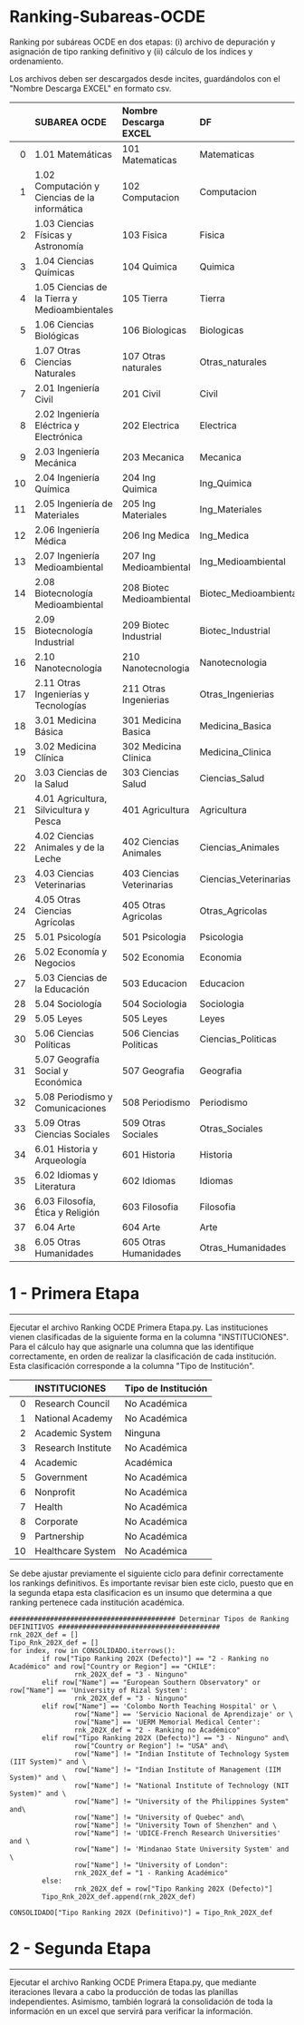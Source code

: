 # Ranking-Subareas-OCDE


Ranking por subáreas OCDE en dos etapas: (i) archivo de depuración y asignación de tipo ranking definitivo y (ii) cálculo de los índices y ordenamiento.

Los archivos deben ser descargados desde incites, guardándolos con el "Nombre Descarga EXCEL" en formato csv.

|    | SUBAREA OCDE                                  | Nombre Descarga EXCEL     | DF                    |   COD SUBAREA |
|---:|:----------------------------------------------|:--------------------------|:----------------------|--------------:|
|  0 | 1.01 Matemáticas                              | 101 Matematicas           | Matematicas           |          1.01 |
|  1 | 1.02 Computación y Ciencias de la informática | 102 Computacion           | Computacion           |          1.02 |
|  2 | 1.03 Ciencias Físicas y Astronomía            | 103 Fisica                | Fisica                |          1.03 |
|  3 | 1.04 Ciencias Químicas                        | 104 Quimica               | Quimica               |          1.04 |
|  4 | 1.05 Ciencias de la Tierra y Medioambientales | 105 Tierra                | Tierra                |          1.05 |
|  5 | 1.06 Ciencias Biológicas                      | 106 Biologicas            | Biologicas            |          1.06 |
|  6 | 1.07 Otras Ciencias Naturales                 | 107 Otras naturales       | Otras_naturales       |          1.07 |
|  7 | 2.01 Ingeniería Civil                         | 201 Civil                 | Civil                 |          2.01 |
|  8 | 2.02 Ingeniería Eléctrica y Electrónica       | 202 Electrica             | Electrica             |          2.02 |
|  9 | 2.03 Ingeniería Mecánica                      | 203 Mecanica              | Mecanica              |          2.03 |
| 10 | 2.04 Ingeniería Química                       | 204 Ing Quimica           | Ing_Quimica           |          2.04 |
| 11 | 2.05 Ingeniería de Materiales                 | 205 Ing Materiales        | Ing_Materiales        |          2.05 |
| 12 | 2.06 Ingeniería Médica                        | 206 Ing Medica            | Ing_Medica            |          2.06 |
| 13 | 2.07 Ingeniería Medioambiental                | 207 Ing Medioambiental    | Ing_Medioambiental    |          2.07 |
| 14 | 2.08 Biotecnología Medioambiental             | 208 Biotec Medioambiental | Biotec_Medioambiental |          2.08 |
| 15 | 2.09 Biotecnología Industrial                 | 209 Biotec Industrial     | Biotec_Industrial     |          2.09 |
| 16 | 2.10 Nanotecnología                           | 210 Nanotecnologia        | Nanotecnologia        |          2.1  |
| 17 | 2.11 Otras Ingenierías y Tecnologías          | 211 Otras Ingenierias     | Otras_Ingenierias     |          2.11 |
| 18 | 3.01 Medicina Básica                          | 301 Medicina Basica       | Medicina_Basica       |          3.01 |
| 19 | 3.02 Medicina Clínica                         | 302 Medicina Clinica      | Medicina_Clinica      |          3.02 |
| 20 | 3.03 Ciencias de la Salud                     | 303 Ciencias Salud        | Ciencias_Salud        |          3.03 |
| 21 | 4.01 Agricultura, Silvicultura y Pesca        | 401 Agricultura           | Agricultura           |          4.01 |
| 22 | 4.02 Ciencias Animales y de la Leche          | 402 Ciencias Animales     | Ciencias_Animales     |          4.02 |
| 23 | 4.03 Ciencias Veterinarias                    | 403 Ciencias Veterinarias | Ciencias_Veterinarias |          4.03 |
| 24 | 4.05 Otras Ciencias Agrícolas                 | 405 Otras Agricolas       | Otras_Agricolas       |          4.05 |
| 25 | 5.01 Psicología                               | 501 Psicologia            | Psicologia            |          5.01 |
| 26 | 5.02 Economía y Negocios                      | 502 Economia              | Economia              |          5.02 |
| 27 | 5.03 Ciencias de la Educación                 | 503 Educacion             | Educacion             |          5.03 |
| 28 | 5.04 Sociología                               | 504 Sociologia            | Sociologia            |          5.04 |
| 29 | 5.05 Leyes                                    | 505 Leyes                 | Leyes                 |          5.05 |
| 30 | 5.06 Ciencias Políticas                       | 506 Ciencias Politicas    | Ciencias_Politicas    |          5.06 |
| 31 | 5.07 Geografía Social y Económica             | 507 Geografia             | Geografia             |          5.07 |
| 32 | 5.08 Periodismo y Comunicaciones              | 508 Periodismo            | Periodismo            |          5.08 |
| 33 | 5.09 Otras Ciencias Sociales                  | 509 Otras Sociales        | Otras_Sociales        |          5.09 |
| 34 | 6.01 Historia y Arqueología                   | 601 Historia              | Historia              |          6.01 |
| 35 | 6.02 Idiomas y Literatura                     | 602 Idiomas               | Idiomas               |          6.02 |
| 36 | 6.03 Filosofía, Ética y Religión              | 603 Filosofia             | Filosofia             |          6.03 |
| 37 | 6.04 Arte                                     | 604 Arte                  | Arte                  |          6.04 |
| 38 | 6.05 Otras Humanidades                        | 605 Otras Humanidades     | Otras_Humanidades     |          6.05 |




# **1 - Primera Etapa**
---

Ejecutar el archivo Ranking OCDE Primera Etapa.py. Las instituciones vienen clasificadas de la siguiente forma en la columna "INSTITUCIONES". Para el cálculo hay que asignarle una columna que las identifique correctamente, en orden de realizar la clasificación de cada institución. Esta clasificación corresponde a la columna "Tipo de Institución". 

|    | INSTITUCIONES      | Tipo de Institución   |
|---:|:-------------------|:----------------------|
|  0 | Research Council   | No Académica          |
|  1 | National Academy   | No Académica          |
|  2 | Academic System    | Ninguna               |
|  3 | Research Institute | No Académica          |
|  4 | Academic           | Académica             |
|  5 | Government         | No Académica          |
|  6 | Nonprofit          | No Académica          |
|  7 | Health             | No Académica          |
|  8 | Corporate          | No Académica          |
|  9 | Partnership        | No Académica          |
| 10 | Healthcare System  | No Académica          |


Se debe ajustar previamente el siguiente ciclo para definir correctamente los rankings definitivos. Es importante revisar bien este ciclo, puesto que en la segunda etapa esta clasificacion es un insumo que determina a que ranking pertenece cada institución académica.

```
######################################### Determinar Tipos de Ranking DEFINITIVOS ########################################
rnk_202X_def = []
Tipo_Rnk_202X_def = []
for index, row in CONSOLIDADO.iterrows():
        if row["Tipo Ranking 202X (Defecto)"] == "2 - Ranking no Académico" and row["Country or Region"] == "CHILE":
                rnk_202X_def = "3 - Ninguno"
        elif row["Name"] == "European Southern Observatory" or row["Name"] == 'University of Rizal System':
                rnk_202X_def = "3 - Ninguno"
        elif row["Name"] == 'Colombo North Teaching Hospital' or \
                row["Name"] == 'Servicio Nacional de Aprendizaje' or \
                row["Name"] == 'UERM Memorial Medical Center':
                rnk_202X_def = "2 - Ranking no Académico"
        elif row["Tipo Ranking 202X (Defecto)"] == "3 - Ninguno" and\
                row["Country or Region"] != "USA" and\
                row["Name"] != "Indian Institute of Technology System (IIT System)" and \
                row["Name"] != "Indian Institute of Management (IIM System)" and \
                row["Name"] != "National Institute of Technology (NIT System)" and \
                row["Name"] != "University of the Philippines System" and\
                row["Name"] != "University of Quebec" and\
                row["Name"] != "University Town of Shenzhen" and \
                row["Name"] != 'UDICE-French Research Universities' and \
                row["Name"] != 'Mindanao State University System' and \
                row["Name"] != "University of London":
                rnk_202X_def = "1 - Ranking Académico"
        else:
                rnk_202X_def = row["Tipo Ranking 202X (Defecto)"]
        Tipo_Rnk_202X_def.append(rnk_202X_def)

CONSOLIDADO["Tipo Ranking 202X (Definitivo)"] = Tipo_Rnk_202X_def
```

# **2 - Segunda Etapa**
---

Ejecutar el archivo Ranking OCDE Primera Etapa.py, que mediante iteraciones llevara a cabo la producción de todas las planillas independientes. Asimismo, también logrará la consolidación de toda la información en un excel que servirá para verificar la información.
